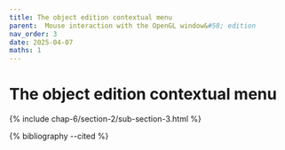 ```yaml
---
title: The object edition contextual menu
parent:  Mouse interaction with the OpenGL window&#58; edition
nav_order: 3
date: 2025-04-07
maths: 1
---
```


# The object edition contextual menu

{% include chap-6/section-2/sub-section-3.html %}

{% bibliography --cited %}

